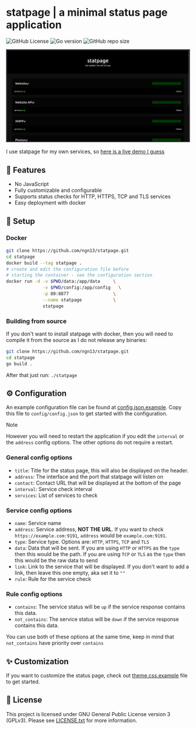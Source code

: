 # statpage | a minimal status page application
![GitHub License](https://img.shields.io/github/license/ngn13/statpage)
![Go version](https://img.shields.io/github/go-mod/go-version/ngn13/statpage)
![GitHub repo size](https://img.shields.io/github/repo-size/ngn13/statpage)

![showcase](images/default.png)

I use statpage for my own services, so [here is a live demo I guess](https://stats.ngn.tf)

## 📑 Features
- No JavaScript
- Fully customizable and configurable
- Supports status checks for HTTP, HTTPS, TCP and TLS services
- Easy deployment with docker

## 🚀 Setup
### Docker 
```bash
git clone https://github.com/ngn13/statpage.git
cd statpage
docker build --tag statpage .
# create and edit the configuration file before
# starting the container - see the configuration section
docker run -d -v $PWD/data:/app/data     \
              -v $PWD/config:/app/config   \
              -p 80:8877                 \
              --name statpage            \
              statpage
```

### Building from source
If you don't want to install statpage with docker, then you will 
need to compile it from the source as I do not release any binaries:
```bash
git clone https://github.com/ngn13/statpage.git
cd statpage
go build .
```
After that just run: `./statpage`

## ⚙️ Configuration
An example configuration file can be found at [config.json.example](config/config.json.example).
Copy this file to `config/config.json` to get started with the configuration.

> [!NOTE]  
> However you will need to restart the application if you edit the `interval` or the `address`
> config options. The other options do not require a restart.

### General config options
- `title`: Title for the status page, this will also be displayed on the header.
- `address`: The interface and the port that statpage will listen on
- `contact`: Contact URL that will be displayed at the bottom of the page
- `interval`: Service check interval 
- `services`: List of services to check

### Service config options
- `name`: Service name
- `address`: Service address, **NOT THE URL**. If you want to check `https://example.com:9191`, 
`address` would be `example.com:9191`.
- `type`: Service type. Options are: `HTTP`, `HTTPS`, `TCP` and `TLS`
- `data`: Data that will be sent. If you are using `HTTP` or `HTTPS` as the `type` then this 
would be the path. If you are using `TCP` or `TLS` as the `type` then this would be the raw 
data to send
- `link`: Link to the service that will be displayed. If you don't want to add a link, then leave
this one empty, aka set it to `""`
- `rule`: Rule for the service check 

### Rule config options 
- `contains`: The service status will be `up` if the service response contains this data.
- `not_contains`: The service status will be `down` if the service response contains this data.

You can use both of these options at the same time, keep in mind that `not_contains` have priority
over `contains`

## ✨ Customization 
If you want to customize the status page, check out [theme.css.example](config/theme.css.example)
file to get started.

## 📃 License 
This project is licensed under GNU General Public License version 3 (GPLv3). Please see 
[LICENSE.txt](LICENSE.txt) for more information.
